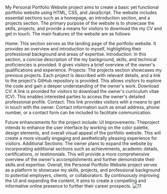 My Personal Portfolio Website project aims to create a basic yet functional portfolio website using HTML, CSS, and JavaScript. The website includes essential sections such as a homepage, an introduction section, and a projects section. The primary purpose of the website is to showcase the skills, projects, and provide a means for visitors to download the my CV and get in touch.
The main features of the website are as follows:

Home: This section serves as the landing page of the portfolio website. It provides an overview and introduction to myself, highlighting their professional background and areas of expertise.
Introduction: In this section, a concise description of the my background, skills, and technical proficiencies is provided. It gives visitors a brief overview of the owner's qualifications and experience.
Projects: The projects section showcases my previous projects. Each project is described with relevant details, and a link to the project's GitHub repository is provided. This allows visitors to explore the code and gain a deeper understanding of the owner's work.
Download CV: A link is provided for visitors to download the owner's curriculum vitae (CV). This enables interested parties to access the owner's detailed professional profile.
Contact: This link provides visitors with a means to get in touch with the owner. Contact information such as email address, phone number, or a contact form can be included to facilitate communication.

Future enhancements for the project include:
UI Improvements: Theproject intends to enhance the user interface by working on the color palette, design elements, and overall visual appeal of the portfolio website. This will create a more visually engaging and aesthetically pleasing experience for visitors.
Additional Sections: The owner plans to expand the website by incorporating additional sections such as achievements, academic details, certifications, or testimonials. This will provide a more comprehensive overview of the owner's accomplishments and further demonstrate their skills and expertise.
Overall, the Personal Portfolio Website project serves as a platform to showcase my skills, projects, and professional background to potential employers, clients, or collaborators. By continuously improving the UI and expanding the content, it aims to create a compelling and informative online presence to further their career prospects.
![11](https://github.com/arushisinhaa/Portfolio/assets/99676077/b6a142f6-781b-485a-91bc-426dab0c4ff2)
